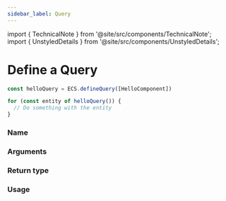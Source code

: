 ```yaml
---
sidebar_label: Query
---
```

import { TechnicalNote } from '@site/src/components/TechnicalNote';
import { UnstyledDetails } from '@site/src/components/UnstyledDetails';

# Define a Query
```ts
const helloQuery = ECS.defineQuery([HelloComponent])

for (const entity of helloQuery()) {
  // Do something with the entity
}
```
### Name
### Arguments
### Return type
### Usage

